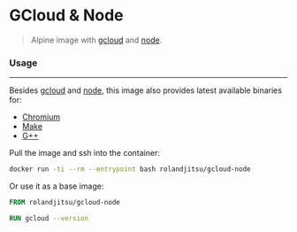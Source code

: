 # GCloud & Node

> Alpine image with [gcloud](https://cloud.google.com/sdk/gcloud) and [node](https://nodejs.org).


### Usage
---------
Besides [gcloud](https://cloud.google.com/sdk/gcloud) and [node](http://pkgs.alpinelinux.org/packages?name=nodejs), this image also provides latest available binaries for:

* [Chromium](http://pkgs.alpinelinux.org/packages?name=chromium)
* [Make](http://pkgs.alpinelinux.org/packages?name=make)
* [G++](http://pkgs.alpinelinux.org/packages?name=g%2B%2B)

Pull the image and ssh into the container:
```bash
docker run -ti --rm --entrypoint bash rolandjitsu/gcloud-node
```

Or use it as a base image:
```dockerfile
FROM rolandjitsu/gcloud-node

RUN gcloud --version
```
